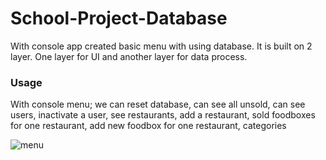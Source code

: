 # School-Project-Database

With console app created basic menu with using database. It is built on 2 layer. One layer for UI and another layer for data process.

### Usage

With console menu; we can reset database, can see all unsold, can see users, inactivate a user, see restaurants, add a restaurant, sold foodboxes for one restaurant, add new foodbox for one restaurant, categories

![menu](https://i.ibb.co/z507098/image.png "menu")
